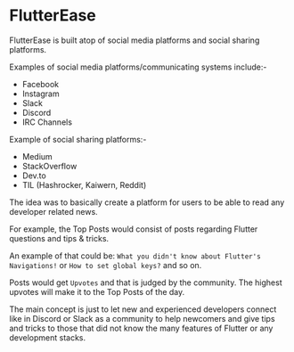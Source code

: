 # FlutterEase

FlutterEase is built atop of social media platforms and social sharing platforms.

Examples of social media platforms/communicating systems include:-
- Facebook
- Instagram
- Slack
- Discord
- IRC Channels

Example of social sharing platforms:-
- Medium
- StackOverflow
- Dev.to
- TIL (Hashrocker, Kaiwern, Reddit)

The idea was to basically create a platform for users to be able to read any developer related news.

For example, the Top Posts would consist of posts regarding Flutter questions and tips & tricks.

An example of that could be: `What you didn't know about Flutter's Navigations!` or `How to set global keys?` and so on.

Posts would get `Upvotes` and that is judged by the community. The highest upvotes will make it to the Top Posts of the day.

The main concept is just to let new and experienced developers connect like in Discord or Slack as a community to help newcomers and give tips and tricks to those that did not know the many features of Flutter or any development stacks.
